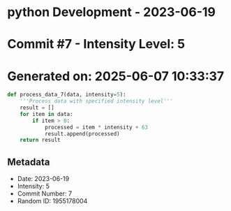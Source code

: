 ﻿# python Development - 2023-06-19
# Commit #7 - Intensity Level: 5
# Generated on: 2025-06-07 10:33:37
```python
def process_data_7(data, intensity=5):
    '''Process data with specified intensity level'''
    result = []
    for item in data:
        if item > 0:
            processed = item * intensity + 63
            result.append(processed)
    return result
```
## Metadata
- Date: 2023-06-19
- Intensity: 5
- Commit Number: 7
- Random ID: 1955178004
